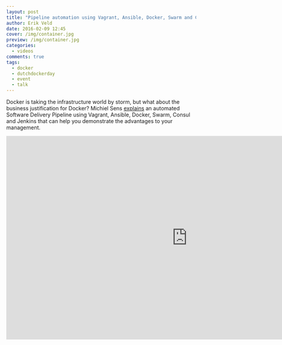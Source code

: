 ```yaml
---
layout: post
title: "Pipeline automation using Vagrant, Ansible, Docker, Swarm and Consul"
author: Erik Veld
date: 2016-02-09 12:45
cover: /img/container.jpg
preview: /img/container.jpg
categories:
  - videos
comments: true
tags:
  - docker
  - dutchdockerday
  - event
  - talk
---
```

Docker is taking the infrastructure world by storm, but what about the business justification for Docker? Michiel Sens [explains](http://www.slideshare.net/xebia/dutch-docker-day-2015-pipeline-automation-using-vagrant-ansible-docker-swarm-consul-and-jenkins) an automated Software Delivery Pipeline using Vagrant, Ansible, Docker, Swarm, Consul and Jenkins that can help you demonstrate the advantages to your management.

<div class="video-container">
  <iframe
    width="960"
    height="540"
    src="http://www.youtube.com/embed/R6diPJLJ-Wk"
    frameborder="0"
    allowfullscreen>
  </iframe>
</div>
